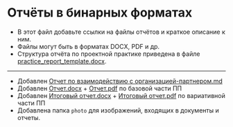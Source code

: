 # Отчёты в бинарных форматах

- В этот файл добавьте ссылки на файлы отчётов и краткое описание к ним.
- Файлы могут быть в форматах DOCX, PDF и др.
- Структура отчёта по проектной практике приведена в файле [practice_report_template.docx](practice_report_template.docx).
---
- Добавлен [Отчет по взаимодействию с организацией-партнером.md]()
- Добавлен [Отчет.docx](https://github.com/UliPi29/Project-pract/blob/master/reports/Отчёт.docx) + [Отчет.pdf]() по базовой части ПП
- Добавлен [Итоговый отчет.docx]() + [Итоговый отчет.pdf]() по вариативной части ПП
- Добавлена папка `photo` для изображений, входящих в документы и отчеты.
